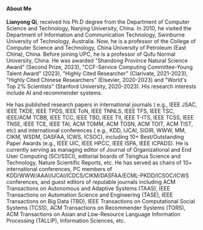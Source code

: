 #### About Me
**Lianyong Qi**, received his Ph.D degree from the Department of Computer Science and Technology, Nanjing University, China. In 2010, he visited the Department of Information and Communication Technology, Swinburne University of Technology, Australia. Now, he is a professor of the College of Computer Science and Technology, China University of Petroleum (East China), China. Before joining UPC, he is a professor of Qufu Normal University, China. He was awarded "Shandong Province Natural Science Award" (Second Prize, 2023), "CCF-Service Computing Committee-Young Talent Award" (2023), "Highly Cited Researcher" (Clarivate, 2021-2023), "Highly Cited Chinese Researchers" (Elsevier, 2020-2023) and "World's Top 2% Scientists" (Stanford University, 2020-2023). His research interests include AI and recommender systems. 

He has published research papers in international journals ( e.g., IEEE JSAC, IEEE TKDE, IEEE TPDS, IEEE ToN, IEEE TNNLS, IEEE TFS, IEEE TSC, IEEE/ACM TCBB, IEEE TCC, IEEE TBD, IEEE TII, IEEE T-ITS, IEEE TCSS, IEEE TNSE, IEEE TCE, IEEE TAI, ACM TOMM, ACM TOSN, ACM TOIT, ACM TIST, etc) and international conferences ( e.g., KDD, IJCAI, SIGIR, WWW, MM, CIKM, WSDM, DASFAA, ICWS, ICSOC), including 10+ Best/Outstanding Paper Awards (e.g., IEEE UIC, IEEE HPCC, IEEE ISPA, IEEE ICPADS). He is currently serving as managing editor of Journal of Organizational and End User Computing (SCI/SSCI), editorial boards of Tsinghua Science and Technology, Nature Scientific Reports, etc. He has served as chairs of 10+ international conferences, PC members of KDD/WWW/AAAI/IJCAI/ICDCS/CIKM/DASFAA/ECML-PKDD/ICSOC/ICWS conferences, and  guest editors of reputable journals including ACM Transactions on Autonomous and Adaptive Systems (TAAS), IEEE Transactions on Automation Science and Engineering (TASE), IEEE Transactions on Big Data (TBD), IEEE Transactions on Computational Social Systems (TCSS), ACM Transactions on Recommender Systems (TORS), ACM Transactions on Asian and Low-Resource Language Information Processing (TALLIP), Information Sciences, etc.
